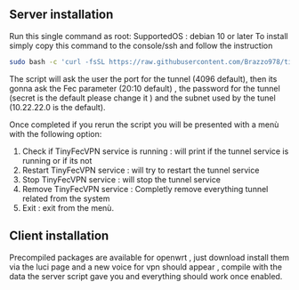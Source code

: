 ## Server installation 

Run this single command as root:
SupportedOS : debian 10 or later 
To install simply copy this command to the console/ssh and follow the instruction
```bash
sudo bash -c 'curl -fsSL https://raw.githubusercontent.com/Brazzo978/tinyfec-wizard-vpn/refs/heads/main/tinyfecvpn_server.sh -o tinyfecvpn_server.sh && chmod +x tinyfecvpn_server.sh && ./tinyfecvpn_server.sh'
```
The script will ask the user the port for the tunnel (4096 default), then its gonna ask the Fec parameter (20:10 default) , the password for the tunnel (secret is the default please change it ) and the subnet used by the tunel (10.22.22.0 is the default).


Once completed if you rerun the script you will be presented with a menù with the following option:
1) Check if TinyFecVPN service is running : will print if the tunnel service is running or if its not
2) Restart TinyFecVPN service : will try to restart the tunnel service
3) Stop TinyFecVPN service : will stop the tunnel service
4) Remove TinyFecVPN service : Completly remove everything tunnel related from the system 
5) Exit : exit from the menù.

## Client installation

Precompiled packages are available for openwrt , just download install them via the luci page and a new voice for vpn should appear , compile with the data the server script gave you and everything should work once enabled.
